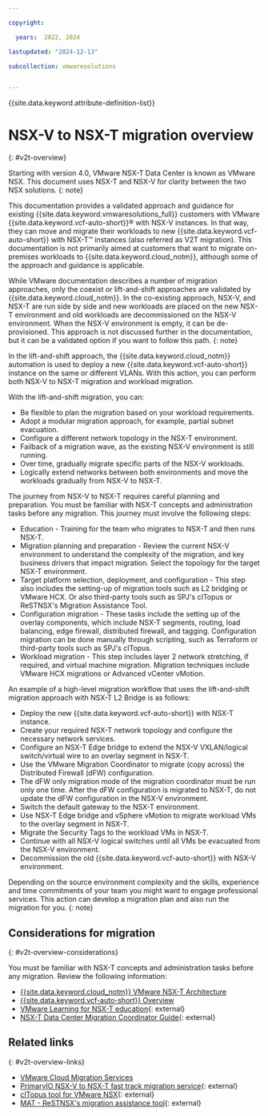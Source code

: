```yaml
---

copyright:

  years:  2022, 2024

lastupdated: "2024-12-13"

subcollection: vmwaresolutions


---
```


{{site.data.keyword.attribute-definition-list}}

# NSX-V to NSX-T migration overview
{: #v2t-overview}

Starting with version 4.0, VMware NSX-T Data Center is known as VMware NSX. This document uses NSX-T and NSX-V for clarity between the two NSX solutions.
{: note}

This documentation provides a validated approach and guidance for existing {{site.data.keyword.vmwaresolutions_full}} customers with VMware {{site.data.keyword.vcf-auto-short}}® with NSX-V instances. In that way, they can move and migrate their workloads to new {{site.data.keyword.vcf-auto-short}} with NSX-T™ instances (also referred as V2T migration). This documentation is not primarily aimed at customers that want to migrate on-premises workloads to {{site.data.keyword.cloud_notm}}, although some of the approach and guidance is applicable.

While VMware documentation describes a number of migration approaches, only the coexist or lift-and-shift approaches are validated by {{site.data.keyword.cloud_notm}}. In the co-existing approach, NSX-V, and NSX-T are run side by side and new workloads are placed on the new NSX-T environment and old workloads are decommissioned on the NSX-V environment. When the NSX-V environment is empty, it can be de-provisioned. This approach is not discussed further in the documentation, but it can be a validated option if you want to follow this path.
{: note}

In the lift-and-shift approach, the {{site.data.keyword.cloud_notm}} automation is used to deploy a new {{site.data.keyword.vcf-auto-short}} instance on the same or different VLANs. With this action, you can perform both NSX-V to NSX-T migration and workload migration.

With the lift-and-shift migration, you can:

* Be flexible to plan the migration based on your workload requirements.
* Adopt a modular migration approach, for example, partial subnet evacuation.
* Configure a different network topology in the NSX-T environment.
* Failback of a migration wave, as the existing NSX-V environment is still running.
* Over time, gradually migrate specific parts of the NSX-V workloads.
* Logically extend networks between both environments and move the workloads gradually from NSX-V to NSX-T.

The journey from NSX-V to NSX-T requires careful planning and preparation. You must be familiar with NSX-T concepts and administration tasks before any migration. This journey must involve the following steps:

* Education - Training for the team who migrates to NSX-T and then runs NSX-T.
* Migration planning and preparation - Review the current NSX-V environment to understand the complexity of the migration, and key business drivers that impact migration. Select the topology for the target NSX-T environment.
* Target platform selection, deployment, and configuration - This step also includes the setting-up of migration tools such as L2 bridging or VMware HCX. Or also third-party tools such as SPJ's cITopus or ReSTNSX's Migration Assistance Tool.
* Configuration migration - These tasks include the setting up of the overlay components, which include NSX-T segments, routing, load balancing, edge firewall, distributed firewall, and tagging. Configuration migration can be done manually through scripting, such as Terraform or third-party tools such as SPJ's cITopus.
* Workload migration - This step includes layer 2 network stretching, if required, and virtual machine migration. Migration techniques include VMware HCX migrations or Advanced vCenter vMotion.

An example of a high-level migration workflow that uses the lift-and-shift migration approach with NSX-T L2 Bridge is as follows:

* Deploy the new {{site.data.keyword.vcf-auto-short}} with NSX-T instance.
* Create your required NSX-T network topology and configure the necessary network services.
* Configure an NSX-T Edge bridge to extend the NSX-V VXLAN/logical switch/virtual wire to an overlay segment in NSX-T.
* Use the VMware Migration Coordinator to migrate (copy across) the Distributed Firewall (dFW) configuration.
* The dFW only migration mode of the migration coordinator must be run only one time. After the dFW configuration is migrated to NSX-T, do not update the dFW configuration in the NSX-V environment.
* Switch the default gateway to the NSX-T environment.
* Use NSX-T Edge bridge and vSphere vMotion to migrate workload VMs to the overlay segment in NSX-T.
* Migrate the Security Tags to the workload VMs in NSX-T.
* Continue with all NSX-V logical switches until all VMs be evacuated from the NSX-V environment.
* Decommission the old {{site.data.keyword.vcf-auto-short}} with NSX-V environment.

Depending on the source environment complexity and the skills, experience and time commitments of your team you might want to engage professional services. This action can develop a migration plan and also run the migration for you.
{: note}

## Considerations for migration
{: #v2t-overview-considerations}

You must be familiar with NSX-T concepts and administration tasks before any migration. Review the following information:

* [{{site.data.keyword.cloud_notm}} VMware NSX-T Architecture](/docs/vmwaresolutions?topic=vmwaresolutions-nsx-t-design)
* [{{site.data.keyword.vcf-auto-short}} Overview](/docs/vmwaresolutions?topic=vmwaresolutions-vc_vcenterserveroverview)
* [VMware Learning for NSX-T education](https://www.broadcom.com/support/education/vmware){: external}
* [NSX-T Data Center Migration Coordinator Guide](https://docs.vmware.com/en/VMware-NSX-T-Data-Center/3.1/nsxt_31_migrate.pdf){: external}

## Related links
{: #v2t-overview-links}

* [VMware Cloud Migration Services](https://cloud.ibm.com/catalog/services/vmware-cloud-migration-services)
* [PrimaryIO NSX-V to NSX-T fast track migration service](https://hdm.primaryio.com/lp/nsxvtot){: external}
* [cITopus tool for VMware NSX](https://spjsolutions.com){: external}
* [MAT - ReSTNSX's migration assistance tool](https://www.restnsx.com/post/migration-assistance-tool-mat){: external}
